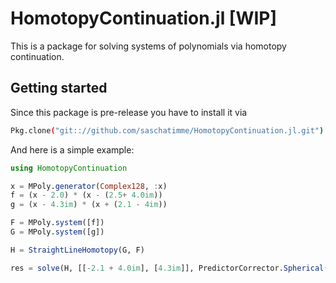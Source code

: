# HomotopyContinuation.jl [WIP]

This is a package for solving systems of polynomials via homotopy continuation.

Getting started
-----------
Since this package is pre-release you have to install it via
```sh
Pkg.clone("git:://github.com/saschatimme/HomotopyContinuation.jl.git")
```
And here is a simple example:
```julia
using HomotopyContinuation

x = MPoly.generator(Complex128, :x)
f = (x - 2.0) * (x - (2.5+ 4.0im))
g = (x - 4.3im) * (x + (2.1 - 4im))

F = MPoly.system([f])
G = MPoly.system([g])

H = StraightLineHomotopy(G, F)

res = solve(H, [[-2.1 + 4.0im], [4.3im]], PredictorCorrector.Spherical())
```